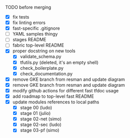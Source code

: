 TODO before merging

- [x] fix tests
- [x] fix linting errors
- [x] fast-specific .gitignore
- [ ] YAML samples thingy
- [ ] stages README
- [ ] fabric top-level README
- [x] proper docstring on new tools
  - [x] validate_schema.py
  - [x] tfutils.py (deleted, it's an empty shell)
  - [x] check_boilerplate.py
  - [x] check_documentation.py
- [x] remove GKE branch from resman and update diagram
- [x] remove GKE branch from resman and update diagram
- [x] modify github actions for different fast tfdoc usage
- [x] add roadmap to top-level fast README
- [x] update modules references to local paths
  - [x] stage 00 (ludo)
  - [x] stage 01 (julio)
  - [x] stage 02-net (simo)
  - [x] stage 02-sec (ludo)
  - [x] stage 03-pf (simo)
